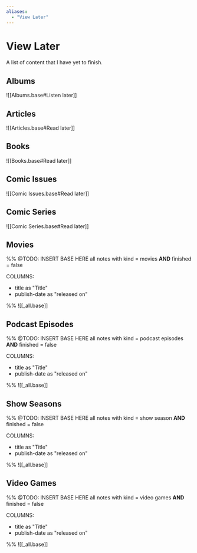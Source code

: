 ```yaml
---
aliases: 
  - "View Later"
---
```

# View Later
A list of content that I have yet to finish.

## Albums
![[Albums.base#Listen later]]

## Articles
![[Articles.base#Read later]]

## Books
![[Books.base#Read later]]

## Comic Issues
![[Comic Issues.base#Read later]]

## Comic Series
![[Comic Series.base#Read later]]

## Movies
%%
@TODO: INSERT BASE HERE
all notes with kind = movies
**AND** finished = false

COLUMNS:
- title as "Title"
- publish-date as "released on"

%%
![[_all.base]]

## Podcast Episodes
%%
@TODO: INSERT BASE HERE
all notes with kind = podcast episodes
**AND** finished = false

COLUMNS:
- title as "Title"
- publish-date as "released on"

%%
![[_all.base]]

## Show Seasons
%%
@TODO: INSERT BASE HERE
all notes with kind = show season
**AND** finished = false

COLUMNS:
- title as "Title"
- publish-date as "released on"

%%
![[_all.base]]

## Video Games
%%
@TODO: INSERT BASE HERE
all notes with kind = video games
**AND** finished = false

COLUMNS:
- title as "Title"
- publish-date as "released on"

%%
![[_all.base]]
